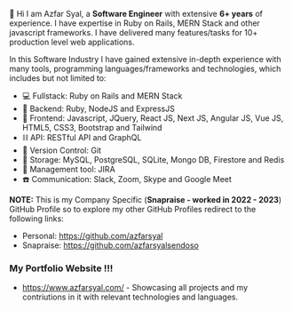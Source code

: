 
👋 Hi I am Azfar Syal, a **Software Engineer** with extensive **6+ years** of experience. I have expertise in Ruby on Rails, MERN Stack and other javascript frameworks. I have delivered many features/tasks for 10+ production level web applications.

In this Software Industry I have gained extensive in-depth experience with many tools, programming languages/frameworks and technologies, which includes but not limited to:

- 💻 Fullstack: Ruby on Rails and MERN Stack
- 🤖 Backend: Ruby, NodeJS and ExpressJS
- 🎨 Frontend: Javascript, JQuery, React JS, Next JS, Angular JS, Vue JS, HTML5, CSS3, Bootstrap and Tailwind
- ⛓️ API: RESTful API and GraphQL
- 🔗 Version Control: Git
- 💾 Storage: MySQL, PostgreSQL, SQLite, Mongo DB, Firestore and Redis
- 🔭 Management tool: JIRA
- ☎️ Communication: Slack, Zoom, Skype and Google Meet

**NOTE:** This is my Company Specific (**Snapraise - worked in 2022 - 2023**) GitHub Profile so to explore my other GitHub Profiles redirect to the following links:

- Personal: https://github.com/azfarsyal
- Snapraise: https://github.com/azfarsyalsendoso

### My Portfolio Website !!!
- https://www.azfarsyal.com/ -  Showcasing all projects and my contriutions in it with relevant technologies and languages.
